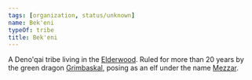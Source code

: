 ```yaml
---
tags: [organization, status/unknown]
name: Bek'eni
typeOf: tribe
title: Bek'eni
---
```



A Deno'qai tribe living in the [Elderwood](<../../gazetteer/chasa-nahadi-watershed/elderwood.md>). Ruled for more than 20 years by the green dragon [Grimbaskal](<../../people/other-nonhumans/mezzar.md>), posing as an elf under the name [Mezzar](<../../people/other-nonhumans/mezzar.md>). 